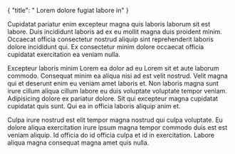 {
  "title": " Lorem dolore fugiat labore in"
}

Cupidatat pariatur enim excepteur magna quis laboris laborum sit est labore. Duis incididunt laboris ad ex eu mollit magna duis proident minim. Occaecat officia consectetur nostrud aliquip sint reprehenderit laboris dolore incididunt qui. Ex consectetur minim dolore occaecat officia cupidatat exercitation ea veniam nulla.

Excepteur laboris minim Lorem ea dolor ad eu Lorem sit et aute laborum commodo. Consequat minim ea aliqua nisi ad est velit nostrud. Velit magna qui et deserunt enim eu veniam amet laboris et. Non laboris magna sunt irure cillum aliqua cillum labore eu duis voluptate voluptate tempor veniam. Adipisicing dolore ex pariatur dolore. Sit qui excepteur magna cupidatat cupidatat quis sunt. Qui ea in officia laboris aliquip anim et.

Culpa irure nostrud est elit tempor magna nostrud qui culpa voluptate. Eu dolore aliqua exercitation irure ipsum magna tempor commodo duis est est veniam aliquip. Id officia do id officia culpa et id in exercitation. Labore aliqua magna consequat magna amet quis nulla.